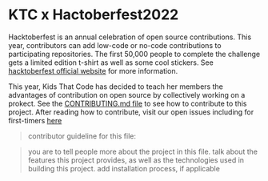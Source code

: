# KTC x Hactoberfest2022

Hacktoberfest is an annual celebration of open source contributions. This year, contributors can add low-code or no-code contributions to participating repositories. The first 50,000 people to complete the challenge gets a limited edition t-shirt as well as some cool stickers. See [hacktoberfest official website](https://hacktoberfest.com) for more information.

This year, Kids That Code has decided to teach her members the advantages of contribution on open source by collectively working on a prokect. See the [CONTRIBUTING.md file](https://github.com/KTCNigeria/open-source-project/blob/main/CONTRIBUTING.md) to see how to contribute to this project. After reading how to contribute, visit our open issues including for first-timers [here](https://github.com/KTCNigeria/open-source-project/issues)
 
 
 > contributor guideline for this file:

 > you are to tell people more about the project in this file. talk about the features this project provides, as well as the technologies used in building this project. add installation process, if applicable